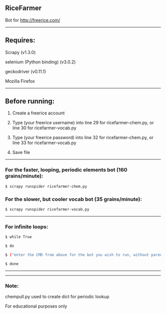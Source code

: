 ## RiceFarmer
Bot for http://freerice.com/

---

## Requires:

Scrapy (v1.3.0)

selenium (Python binding) (v3.0.2)

geckodriver (v0.11.1)

Mozilla Firefox

---

## Before running:

1. Create a freerice account

2. Type (your freerice username) into line 29 for ricefarmer-chem.py, or line 30 for ricefarmer-vocab.py

3. Type (your freerice password) into line 32 for ricefarmer-chem.py, or line 33 for ricefarmer-vocab.py

4. Save file

---

### For the faster, looping, periodic elements bot (160 grains/minute):

```bash
$ scrapy runspider ricefarmer-chem.py
```

### For the slower, but cooler vocab bot (35 grains/minute):

```bash
$ scrapy runspider ricefarmer-vocab.py
```

---

### For infinite loops:

```bash
$ while True

$ do

$ ("enter the CMD from above for the bot you wish to run, without parenthesese and without quotes")

$ done
```

---

---

### Note:

chempull.py used to create dict for periodic lookup

For educational purposes only

